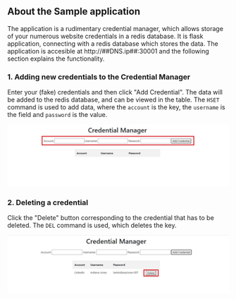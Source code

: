 
## About the Sample application

The application is a rudimentary credential manager, which allows storage of your numerous website credentials in a redis database. It is flask application, connecting with a redis database which stores the data. The application is accesible at http://##DNS.ip##:30001 and the following section explains the functionality.

### 1. Adding new credentials to the Credential Manager
Enter your (fake) credentials and then click "Add Credential". The data will be added to the redis database, and can be viewed in the table. The `HSET` command is used to add data, where the `account` is the key, the `username` is the field and `password` is the value.

![](_images/add_creds-1.JPG)

### 2. Deleting a credential
Click the "Delete" button corresponding to the credential that has to be deleted. The `DEL` command is used, which deletes the key.

![](_images/del_creds-1.JPG)
